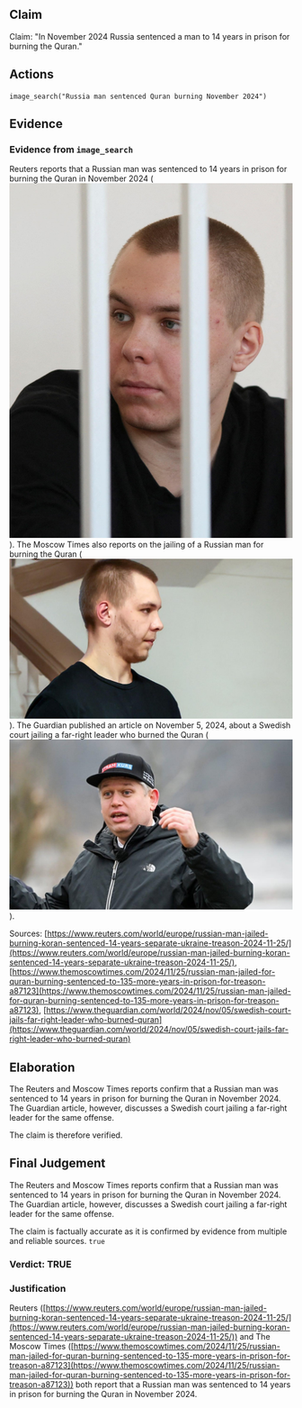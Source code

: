 ## Claim
Claim: "In November 2024 Russia sentenced a man to 14 years in prison for burning the Quran."

## Actions
```
image_search("Russia man sentenced Quran burning November 2024")
```

## Evidence
### Evidence from `image_search`
Reuters reports that a Russian man was sentenced to 14 years in prison for burning the Quran in November 2024 (![image 7076](media/2025-08-29_23-21-1756509698-835925.jpg)). The Moscow Times also reports on the jailing of a Russian man for burning the Quran (![image 7077](media/2025-08-29_23-21-1756509699-100340.jpg)). The Guardian published an article on November 5, 2024, about a Swedish court jailing a far-right leader who burned the Quran (![image 7078](media/2025-08-29_23-21-1756509699-209361.jpg)).

Sources: [https://www.reuters.com/world/europe/russian-man-jailed-burning-koran-sentenced-14-years-separate-ukraine-treason-2024-11-25/](https://www.reuters.com/world/europe/russian-man-jailed-burning-koran-sentenced-14-years-separate-ukraine-treason-2024-11-25/), [https://www.themoscowtimes.com/2024/11/25/russian-man-jailed-for-quran-burning-sentenced-to-135-more-years-in-prison-for-treason-a87123](https://www.themoscowtimes.com/2024/11/25/russian-man-jailed-for-quran-burning-sentenced-to-135-more-years-in-prison-for-treason-a87123), [https://www.theguardian.com/world/2024/nov/05/swedish-court-jails-far-right-leader-who-burned-quran](https://www.theguardian.com/world/2024/nov/05/swedish-court-jails-far-right-leader-who-burned-quran)


## Elaboration
The Reuters and Moscow Times reports confirm that a Russian man was sentenced to 14 years in prison for burning the Quran in November 2024. The Guardian article, however, discusses a Swedish court jailing a far-right leader for the same offense.

The claim is therefore verified.


## Final Judgement
The Reuters and Moscow Times reports confirm that a Russian man was sentenced to 14 years in prison for burning the Quran in November 2024. The Guardian article, however, discusses a Swedish court jailing a far-right leader for the same offense.

The claim is factually accurate as it is confirmed by evidence from multiple and reliable sources. `true`


### Verdict: TRUE

### Justification
Reuters ([https://www.reuters.com/world/europe/russian-man-jailed-burning-koran-sentenced-14-years-separate-ukraine-treason-2024-11-25/](https://www.reuters.com/world/europe/russian-man-jailed-burning-koran-sentenced-14-years-separate-ukraine-treason-2024-11-25/)) and The Moscow Times ([https://www.themoscowtimes.com/2024/11/25/russian-man-jailed-for-quran-burning-sentenced-to-135-more-years-in-prison-for-treason-a87123](https://www.themoscowtimes.com/2024/11/25/russian-man-jailed-for-quran-burning-sentenced-to-135-more-years-in-prison-for-treason-a87123)) both report that a Russian man was sentenced to 14 years in prison for burning the Quran in November 2024.
